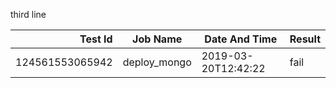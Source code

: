                                     third line

|    Test Id    |  Job Name  |   Date And Time   |Result |
|--------------:|------------|-------------------|-------|
|124561553065942|deploy_mongo|2019-03-20T12:42:22|fail   |
